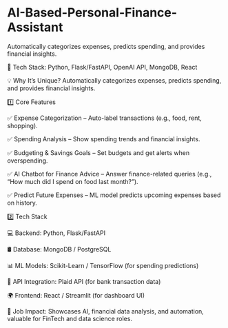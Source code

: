 # AI-Based-Personal-Finance-Assistant
Automatically categorizes expenses, predicts spending, and provides financial insights.

🔹 Tech Stack: Python, Flask/FastAPI, OpenAI API, MongoDB, React

💡 Why It’s Unique? Automatically categorizes expenses, predicts spending, and provides financial insights.

1️⃣ Core Features

✅ Expense Categorization – Auto-label transactions (e.g., food, rent, shopping).

✅ Spending Analysis – Show spending trends and financial insights.

✅ Budgeting & Savings Goals – Set budgets and get alerts when overspending.

✅ AI Chatbot for Finance Advice – Answer finance-related queries (e.g., “How much did I spend on food last month?”).

✅ Predict Future Expenses – ML model predicts upcoming expenses based on history.


2️⃣ Tech Stack

💻 Backend: Python, Flask/FastAPI

🛢 Database: MongoDB / PostgreSQL

📊 ML Models: Scikit-Learn / TensorFlow (for spending predictions)

📡 API Integration: Plaid API (for bank transaction data)

🌍 Frontend: React / Streamlit (for dashboard UI)

🎯 Job Impact: Showcases AI, financial data analysis, and automation, valuable for FinTech and data science roles.

